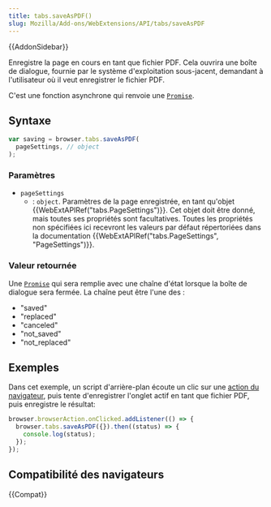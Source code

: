 ```yaml
---
title: tabs.saveAsPDF()
slug: Mozilla/Add-ons/WebExtensions/API/tabs/saveAsPDF
---
```


{{AddonSidebar}}

Enregistre la page en cours en tant que fichier PDF. Cela ouvrira une boîte de dialogue, fournie par le système d'exploitation sous-jacent, demandant à l'utilisateur où il veut enregistrer le fichier PDF.

C'est une fonction asynchrone qui renvoie une [`Promise`](/fr/docs/Web/JavaScript/Reference/Objets_globaux/Promise).

## Syntaxe

```js
var saving = browser.tabs.saveAsPDF(
  pageSettings, // object
);
```

### Paramètres

- `pageSettings`
  - : `object`. Paramètres de la page enregistrée, en tant qu'objet {{WebExtAPIRef("tabs.PageSettings")}}. Cet objet doit être donné, mais toutes ses propriétés sont facultatives. Toutes les propriétés non spécifiées ici recevront les valeurs par défaut répertoriées dans la documentation {{WebExtAPIRef("tabs.PageSettings", "PageSettings")}}.

### Valeur retournée

Une [`Promise`](/fr/docs/Web/JavaScript/Reference/Objets_globaux/Promise) qui sera remplie avec une chaîne d'état lorsque la boîte de dialogue sera fermée. La chaîne peut être l'une des :

- "saved"
- "replaced"
- "canceled"
- "not_saved"
- "not_replaced"

## Exemples

Dans cet exemple, un script d'arrière-plan écoute un clic sur une [action du navigateur](/fr/Add-ons/WebExtensions/Anatomy_of_a_WebExtension), puis tente d'enregistrer l'onglet actif en tant que fichier PDF, puis enregistre le résultat:

```js
browser.browserAction.onClicked.addListener(() => {
  browser.tabs.saveAsPDF({}).then((status) => {
    console.log(status);
  });
});
```

## Compatibilité des navigateurs

{{Compat}}
